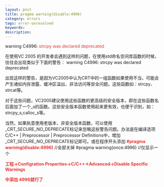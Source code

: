 ```yaml
---
layout: post
title: pragma warning(disable:4996)
category: errors
tags: error-unresolved
keywords: 
description: 
---
```


warning C4996: <span style="color:#e53333;">strcpy was declared
deprecated </span>

在使用VC 2005
的开发者会遇到这样的问题，在使用std命名空间库函数的时候，往往会出现类似于下面的警告：
warning C4996: strcpy was declared deprecated

出现这样的警告，是因为VC2005中认为CRT中的一组函数如果使用不当，可能会产生诸如内存泄露、缓冲区溢出、非法访问等安全问题。这些函数如：strcpy、strcat等。

对于这些问题，VC2005建议使用这些函数的更高级的安全版本，即在这些函数名后面加了一个\_s的函数。这些安全版本函数使用起来更有效，也便于识别，如：strcpy\_s,calloc\_s等。

当然，如果执意使用老版本、非安全版本函数，可以使用\_CRT\_SECURE\_NO\_DEPRECATE标记来忽略这些警告问题。办法是在编译选项
C/C++ | Preprocessor | Preprocessor
Definitions中，增加\_CRT\_SECURE\_NO\_DEPRECATE标记即可。或在程序开头添加<span
style="color:#e53333;"> **\#pragma warning(disable:4996)**</span>
//全部关掉 \#pragma warning(once:4996) //仅显示一个

 

<span style="color:#e53333;"> </span>

**<span
style="color:#e53333;">工程-\>Configration Properties-\>C/C++-\>Advanced-\>Disable Specific Warnings</span>**

**<span style="color:#e53333;">中添加 4996就行了</span>**

 








